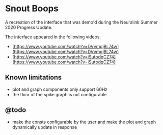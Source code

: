 # Snout Boops

A recreation of the interface that was demo'd during the Neuralink Summer 2020 Progress Update.

The interface appeared in the following videos:

* [https://www.youtube.com/watch?v=DVvmgjBL74w](https://www.youtube.com/watch?v=DVvmgjBL74w)
* [https://www.youtube.com/watch?v=iSutodqCZ74](https://www.youtube.com/watch?v=iSutodqCZ74)

## Known limitations

* plot and graph components only support 60Hz
* the floor of the spike graph is not configurable

## @todo

* make the consts configurable by the user and make the plot and graph dynamically update in response
